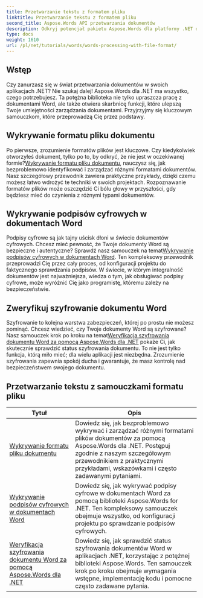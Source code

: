 ```yaml
---
title: Przetwarzanie tekstu z formatem pliku
linktitle: Przetwarzanie tekstu z formatem pliku
second_title: Aspose.Words API przetwarzania dokumentów
description: Odkryj potencjał pakietu Aspose.Words dla platformy .NET dzięki naszym kompleksowym samouczkom na temat przetwarzania dokumentów, obejmującym wykrywanie formatu plików i podpisy cyfrowe.
type: docs
weight: 1610
url: /pl/net/tutorials/words/words-processing-with-file-format/
---
```

## Wstęp

Czy zanurzasz się w świat przetwarzania dokumentów w swoich aplikacjach .NET? Nie szukaj dalej! Aspose.Words dla .NET ma wszystko, czego potrzebujesz. Ta potężna biblioteka nie tylko upraszcza pracę z dokumentami Word, ale także otwiera skarbnicę funkcji, które ulepszą Twoje umiejętności zarządzania dokumentami. Przyjrzyjmy się kluczowym samouczkom, które przeprowadzą Cię przez podstawy.

## Wykrywanie formatu pliku dokumentu

 Po pierwsze, zrozumienie formatów plików jest kluczowe. Czy kiedykolwiek otworzyłeś dokument, tylko po to, by odkryć, że nie jest w oczekiwanej formie?[Wykrywanie formatu pliku dokumentu](./document-file-format-detection/), nauczysz się, jak bezproblemowo identyfikować i zarządzać różnymi formatami dokumentów. Nasz szczegółowy przewodnik zawiera praktyczne przykłady, dzięki czemu możesz łatwo wdrożyć te techniki w swoich projektach. Rozpoznawanie formatów plików może oszczędzić Ci bólu głowy w przyszłości, gdy będziesz mieć do czynienia z różnymi typami dokumentów. 

## Wykrywanie podpisów cyfrowych w dokumentach Word

Podpisy cyfrowe są jak tajny uścisk dłoni w świecie dokumentów cyfrowych. Chcesz mieć pewność, że Twoje dokumenty Word są bezpieczne i autentyczne? Sprawdź nasz samouczek na temat[Wykrywanie podpisów cyfrowych w dokumentach Word](./detecting-digital-signatures/). Ten kompleksowy przewodnik przeprowadzi Cię przez cały proces, od konfiguracji projektu do faktycznego sprawdzania podpisów. W świecie, w którym integralność dokumentów jest najważniejsza, wiedza o tym, jak obsługiwać podpisy cyfrowe, może wyróżnić Cię jako programistę, któremu zależy na bezpieczeństwie.

## Zweryfikuj szyfrowanie dokumentu Word

 Szyfrowanie to kolejna warstwa zabezpieczeń, której po prostu nie możesz pominąć. Chcesz wiedzieć, czy Twoje dokumenty Word są szyfrowane? Nasz samouczek krok po kroku na temat[Weryfikacja szyfrowania dokumentu Word za pomocą Aspose.Words dla .NET](./verify-word-document-encryption/) pokaże Ci, jak skutecznie sprawdzić status szyfrowania dokumentu. To nie jest tylko funkcja, którą miło mieć; dla wielu aplikacji jest niezbędna. Zrozumienie szyfrowania zapewnia spokój ducha i gwarantuje, że masz kontrolę nad bezpieczeństwem swojego dokumentu.

 ## Przetwarzanie tekstu z samouczkami formatu pliku
| Tytuł | Opis |
| --- | --- |
| [Wykrywanie formatu pliku dokumentu](./document-file-format-detection/) | Dowiedz się, jak bezproblemowo wykrywać i zarządzać różnymi formatami plików dokumentów za pomocą Aspose.Words dla .NET. Postępuj zgodnie z naszym szczegółowym przewodnikiem z praktycznymi przykładami, wskazówkami i często zadawanymi pytaniami. |
| [Wykrywanie podpisów cyfrowych w dokumentach Word](./detecting-digital-signatures/) | Dowiedz się, jak wykrywać podpisy cyfrowe w dokumentach Word za pomocą biblioteki Aspose.Words for .NET. Ten kompleksowy samouczek obejmuje wszystko, od konfiguracji projektu po sprawdzanie podpisów cyfrowych. |
| [Weryfikacja szyfrowania dokumentu Word za pomocą Aspose.Words dla .NET](./verify-word-document-encryption/) | Dowiedz się, jak sprawdzić status szyfrowania dokumentów Word w aplikacjach .NET, korzystając z potężnej biblioteki Aspose.Words. Ten samouczek krok po kroku obejmuje wymagania wstępne, implementację kodu i pomocne często zadawane pytania. |
